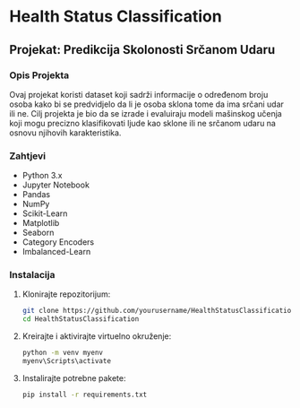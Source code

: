 # Health Status Classification

## Projekat: Predikcija Skolonosti Srčanom Udaru

### Opis Projekta

Ovaj projekat koristi dataset koji sadrži informacije o određenom broju osoba kako bi se predvidjelo da li je osoba sklona tome da ima srčani udar ili ne. Cilj projekta je bio da se izrade i evaluiraju modeli mašinskog učenja koji mogu precizno klasifikovati ljude kao sklone ili ne srčanom udaru na osnovu njihovih karakteristika.

### Zahtjevi

- Python 3.x
- Jupyter Notebook
- Pandas
- NumPy
- Scikit-Learn
- Matplotlib
- Seaborn
- Category Encoders
- Imbalanced-Learn

### Instalacija

1. Klonirajte repozitorijum:
   ```bash
   git clone https://github.com/yourusername/HealthStatusClassification.git
   cd HealthStatusClassification
2. Kreirajte i aktivirajte virtuelno okruženje:
   ```bash
   python -m venv myenv
   myenv\Scripts\activate
3. Instalirajte potrebne pakete:
   ```bash
   pip install -r requirements.txt

